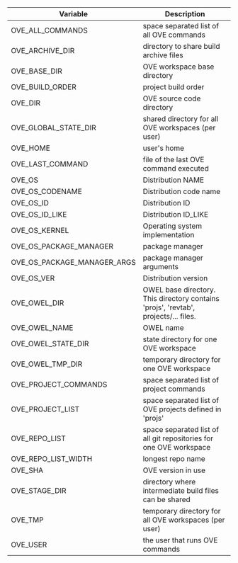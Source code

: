 | Variable                     | Description
|-|-|
| OVE_ALL_COMMANDS             | space separated list of all OVE commands                                             |
| OVE_ARCHIVE_DIR              | directory to share build archive files                                               |
| OVE_BASE_DIR                 | OVE workspace base directory                                                         |
| OVE_BUILD_ORDER              | project build order                                                                  |
| OVE_DIR                      | OVE source code directory                                                            |
| OVE_GLOBAL_STATE_DIR         | shared directory for all OVE workspaces (per user)                                   |
| OVE_HOME                     | user's home                                                                          |
| OVE_LAST_COMMAND             | file of the last OVE command executed                                                |
| OVE_OS                       | Distribution NAME                                                                    |
| OVE_OS_CODENAME              | Distribution code name                                                               |
| OVE_OS_ID                    | Distribution ID                                                                      |
| OVE_OS_ID_LIKE               | Distribution ID_LIKE                                                                 |
| OVE_OS_KERNEL                | Operating system implementation                                                      |
| OVE_OS_PACKAGE_MANAGER       | package manager                                                                      |
| OVE_OS_PACKAGE_MANAGER_ARGS  | package manager arguments                                                            |
| OVE_OS_VER                   | Distribution version                                                                 |
| OVE_OWEL_DIR                 | OWEL base directory. This directory contains 'projs', 'revtab', projects/... files.  |
| OVE_OWEL_NAME                | OWEL name                                                                            |
| OVE_OWEL_STATE_DIR           | state directory for one OVE workspace                                                |
| OVE_OWEL_TMP_DIR             | temporary directory for one OVE workspace                                            |
| OVE_PROJECT_COMMANDS         | space separated list of project commands                                             |
| OVE_PROJECT_LIST             | space separated list of OVE projects defined in 'projs'                              |
| OVE_REPO_LIST                | space separated list of all git repositories for one OVE workspace                   |
| OVE_REPO_LIST_WIDTH          | longest repo name                                                                    |
| OVE_SHA                      | OVE version in use                                                                   |
| OVE_STAGE_DIR                | directory where intermediate build files can be shared                               |
| OVE_TMP                      | temporary directory for all OVE workspaces (per user)                                |
| OVE_USER                     | the user that runs OVE commands                                                      |
